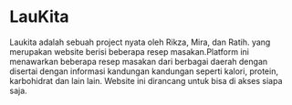 # LauKita
Laukita adalah sebuah project nyata oleh Rikza, Mira, dan Ratih. yang merupakan website berisi beberapa resep masakan.Platform ini menawarkan beberapa resep masakan dari berbagai daerah dengan disertai dengan informasi kandungan kandungan seperti kalori, protein, karbohidrat dan lain lain. Website ini dirancang untuk bisa di akses siapa saja.

